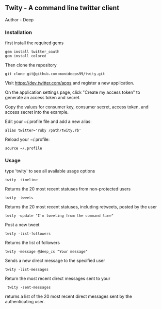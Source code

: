 ## Twity - A command line twitter client
Author - Deep

### Installation

first install the required gems
	
	gem install twitter_oauth
	gem install colored

Then clone the repository
	
	git clone git@github.com:monideeps99/twity.git

Visit https://dev.twitter.com/apps and register a new application.

On the application settings page, click "Create my access token" to generate an access token and secret.

Copy the values for consumer key, consumer secret, access token, and access secret into the example.

Edit your ~/.profile file and add a new alias:

    alias twitter='ruby /path/twity.rb'

Reload your ~/.profile:

    source ~/.profile

### Usage
type 'twity' to see all available usage options

	twity -timeline

Returns the 20 most recent statuses from non-protected users

	twity -tweets

Returns the 20 most recent statuses, including retweets, posted by the user

	twity -update "I'm tweeting from the command line"

Post a new tweet

	twity -list-followers

Returns the list of followers

	twity -message @deep_cs "Your message"

Sends a new direct message to the specified user

	twity -list-messages

Return the most recent direct messages sent to your

	 twity -sent-messages

returns a list of the 20 most recent direct messages sent by the authenticating user.




